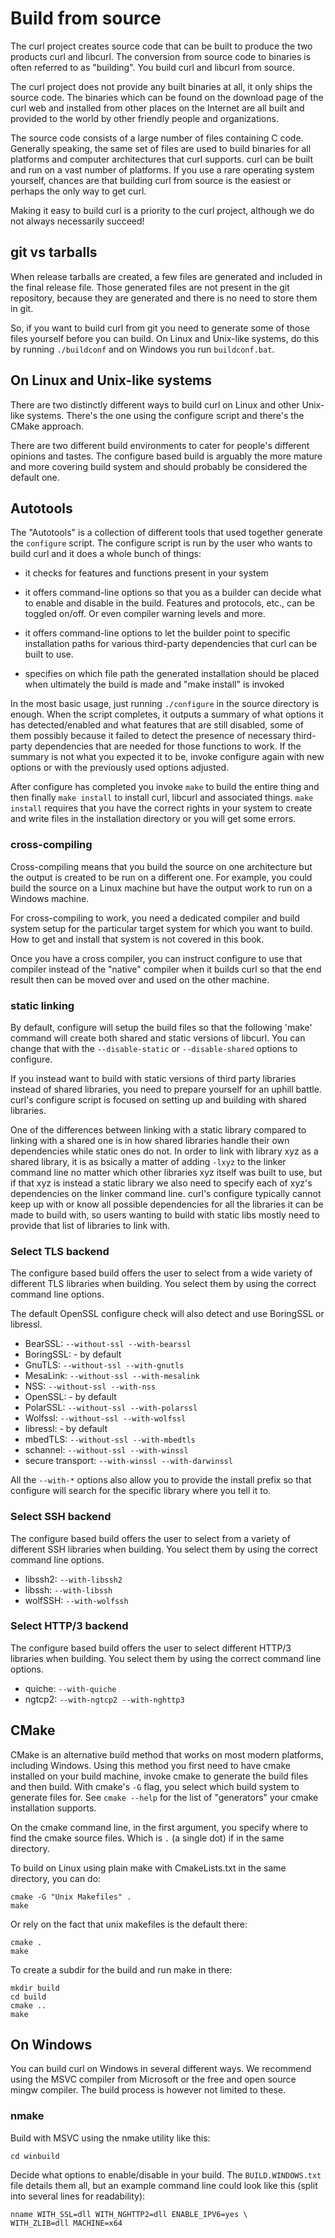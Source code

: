 # Build from source

The curl project creates source code that can be built to produce the two
products curl and libcurl. The conversion from source code to binaries
is often referred to as "building". You build curl and libcurl from source.

The curl project does not provide any built binaries at all, it only ships the
source code. The binaries which can be found on the download page of the curl
web and installed from other places on the Internet are all built and provided
to the world by other friendly people and organizations.

The source code consists of a large number of files containing C
code. Generally speaking, the same set of files are used to build binaries for
all platforms and computer architectures that curl supports. curl can be built
and run on a vast number of platforms. If you use a rare operating system
yourself, chances are that building curl from source is the easiest or perhaps
the only way to get curl.

Making it easy to build curl is a priority to the curl project, although we do
not always necessarily succeed!

## git vs tarballs

When release tarballs are created, a few files are generated and included in
the final release file. Those generated files are not present in the git
repository, because they are generated and there is no need to
store them in git.

So, if you want to build curl from git you need to generate some of those
files yourself before you can build. On Linux and Unix-like systems, do this by
running `./buildconf` and on Windows you run `buildconf.bat`.

## On Linux and Unix-like systems

There are two distinctly different ways to build curl on Linux and other
Unix-like systems. There's the one using the configure script and there's the
CMake approach.

There are two different build environments to cater for people's different
opinions and tastes. The configure based build is arguably the more mature and
more covering build system and should probably be considered the default one.

## Autotools

The "Autotools" is a collection of different tools that used together generate
the `configure` script. The configure script is run by the user who wants to
build curl and it does a whole bunch of things:

 - it checks for features and functions present in your system

 - it offers command-line options so that you as a builder can decide what to
   enable and disable in the build. Features and protocols, etc., can be
   toggled on/off. Or even compiler warning levels and more.

 - it offers command-line options to let the builder point to specific
   installation paths for various third-party dependencies that curl can be
   built to use.

 - specifies on which file path the generated installation should be placed
   when ultimately the build is made and "make install" is invoked

In the most basic usage, just running `./configure` in the source directory is
enough. When the script completes, it outputs a summary of what options it has
detected/enabled and what features that are still disabled, some of them
possibly because it failed to detect the presence of necessary third-party
dependencies that are needed for those functions to work. If the summary is
not what you expected it to be, invoke configure again with new options or
with the previously used options adjusted.

After configure has completed you invoke `make` to build the entire thing and
then finally `make install` to install curl, libcurl and associated
things. `make install` requires that you have the correct rights in your
system to create and write files in the installation directory or you will get
some errors.

### cross-compiling

Cross-compiling means that you build the source on one architecture but the
output is created to be run on a different one. For example, you could build
the source on a Linux machine but have the output work to run on a Windows
machine.

For cross-compiling to work, you need a dedicated compiler and build system
setup for the particular target system for which you want to build. How to get
and install that system is not covered in this book.

Once you have a cross compiler, you can instruct configure to use that
compiler instead of the "native" compiler when it builds curl so that the end
result then can be moved over and used on the other machine.

### static linking

By default, configure will setup the build files so that the following 'make'
command will create both shared and static versions of libcurl. You can change
that with the `--disable-static` or `--disable-shared` options to configure.

If you instead want to build with static versions of third party libraries
instead of shared libraries, you need to prepare yourself for an uphill
battle. curl's configure script is focused on setting up and building with
shared libraries.

One of the differences between linking with a static library compared to
linking with a shared one is in how shared libraries handle their own
dependencies while static ones do not. In order to link with library xyz as a
shared library, it is as bsically a matter of adding `-lxyz` to the linker
command line no matter which other libraries xyz itself was built to use, but
if that xyz is instead a static library we also need to specify each of xyz's
dependencies on the linker command line. curl's configure typically cannot
keep up with or know all possible dependencies for all the libraries it can be
made to build with, so users wanting to build with static libs mostly need to
provide that list of libraries to link with.

### Select TLS backend

The configure based build offers the user to select from a wide variety of
different TLS libraries when building. You select them by using the correct
command line options.

The default OpenSSL configure check will also detect and use BoringSSL or
libressl.

 - BearSSL: `--without-ssl --with-bearssl`
 - BoringSSL: - by default
 - GnuTLS: `--without-ssl --with-gnutls`
 - MesaLink: `--without-ssl --with-mesalink`
 - NSS: `--without-ssl --with-nss`
 - OpenSSL: - by default
 - PolarSSL: `--without-ssl --with-polarssl`
 - Wolfssl: `--without-ssl --with-wolfssl`
 - libressl: - by default
 - mbedTLS: `--without-ssl --with-mbedtls`
 - schannel: `--without-ssl --with-winssl`
 - secure transport: `--with-winssl --with-darwinssl`

All the `--with-*` options also allow you to provide the install prefix so
that configure will search for the specific library where you tell it to.

### Select SSH backend

The configure based build offers the user to select from a variety of
different SSH libraries when building. You select them by using the
correct command line options.

 - libssh2: `--with-libssh2`
 - libssh: `--with-libssh`
 - wolfSSH: `--with-wolfssh`

### Select HTTP/3 backend

The configure based build offers the user to select different HTTP/3
libraries when building. You select them by using the correct command
line options.

 - quiche: `--with-quiche`
 - ngtcp2: `--with-ngtcp2 --with-nghttp3`

## CMake

CMake is an alternative build method that works on most modern platforms,
including Windows. Using this method you first need to have cmake installed on
your build machine, invoke cmake to generate the build files and then
build. With cmake's `-G` flag, you select which build system to generate files
for. See `cmake --help` for the list of "generators" your cmake installation
supports.

On the cmake command line, in the first argument, you specify where to find
the cmake source files. Which is `.` (a single dot) if in the same directory.

To build on Linux using plain make with CmakeLists.txt in the same directory,
you can do:

    cmake -G "Unix Makefiles" .
    make

Or rely on the fact that unix makefiles is the default there:

    cmake .
    make

To create a subdir for the build and run make in there:

    mkdir build
    cd build
    cmake ..
    make

## On Windows

You can build curl on Windows in several different ways. We recommend using
the MSVC compiler from Microsoft or the free and open source mingw compiler. The
build process is however not limited to these.

### nmake

Build with MSVC using the nmake utility like this:

    cd winbuild

Decide what options to enable/disable in your build. The `BUILD.WINDOWS.txt`
file details them all, but an example command line could look like this (split
into several lines for readability):

    nname WITH_SSL=dll WITH_NGHTTP2=dll ENABLE_IPV6=yes \
    WITH_ZLIB=dll MACHINE=x64 
